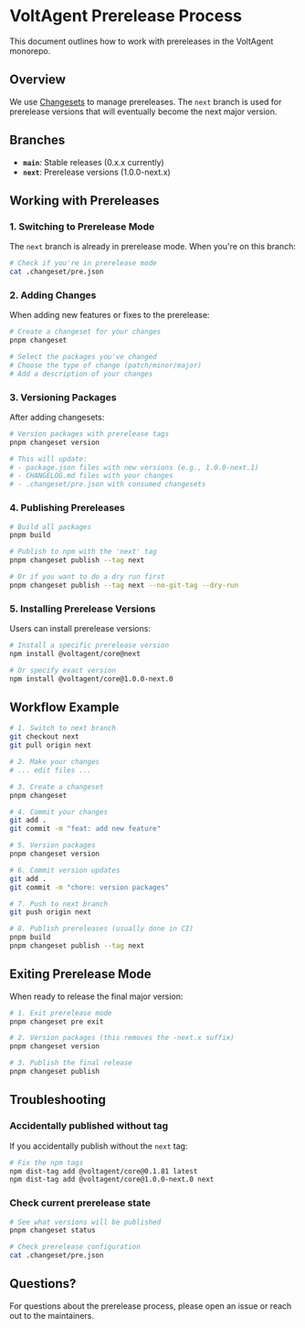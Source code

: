 # VoltAgent Prerelease Process

This document outlines how to work with prereleases in the VoltAgent monorepo.

## Overview

We use [Changesets](https://github.com/changesets/changesets) to manage prereleases. The `next` branch is used for prerelease versions that will eventually become the next major version.

## Branches

- **`main`**: Stable releases (0.x.x currently)
- **`next`**: Prerelease versions (1.0.0-next.x)

## Working with Prereleases

### 1. Switching to Prerelease Mode

The `next` branch is already in prerelease mode. When you're on this branch:

```bash
# Check if you're in prerelease mode
cat .changeset/pre.json
```

### 2. Adding Changes

When adding new features or fixes to the prerelease:

```bash
# Create a changeset for your changes
pnpm changeset

# Select the packages you've changed
# Choose the type of change (patch/minor/major)
# Add a description of your changes
```

### 3. Versioning Packages

After adding changesets:

```bash
# Version packages with prerelease tags
pnpm changeset version

# This will update:
# - package.json files with new versions (e.g., 1.0.0-next.1)
# - CHANGELOG.md files with your changes
# - .changeset/pre.json with consumed changesets
```

### 4. Publishing Prereleases

```bash
# Build all packages
pnpm build

# Publish to npm with the 'next' tag
pnpm changeset publish --tag next

# Or if you want to do a dry run first
pnpm changeset publish --tag next --no-git-tag --dry-run
```

### 5. Installing Prerelease Versions

Users can install prerelease versions:

```bash
# Install a specific prerelease version
npm install @voltagent/core@next

# Or specify exact version
npm install @voltagent/core@1.0.0-next.0
```

## Workflow Example

```bash
# 1. Switch to next branch
git checkout next
git pull origin next

# 2. Make your changes
# ... edit files ...

# 3. Create a changeset
pnpm changeset

# 4. Commit your changes
git add .
git commit -m "feat: add new feature"

# 5. Version packages
pnpm changeset version

# 6. Commit version updates
git add .
git commit -m "chore: version packages"

# 7. Push to next branch
git push origin next

# 8. Publish prereleases (usually done in CI)
pnpm build
pnpm changeset publish --tag next
```

## Exiting Prerelease Mode

When ready to release the final major version:

```bash
# 1. Exit prerelease mode
pnpm changeset pre exit

# 2. Version packages (this removes the -next.x suffix)
pnpm changeset version

# 3. Publish the final release
pnpm changeset publish
```

## Troubleshooting

### Accidentally published without tag

If you accidentally publish without the `next` tag:

```bash
# Fix the npm tags
npm dist-tag add @voltagent/core@0.1.81 latest
npm dist-tag add @voltagent/core@1.0.0-next.0 next
```

### Check current prerelease state

```bash
# See what versions will be published
pnpm changeset status

# Check prerelease configuration
cat .changeset/pre.json
```

## Questions?

For questions about the prerelease process, please open an issue or reach out to the maintainers.
